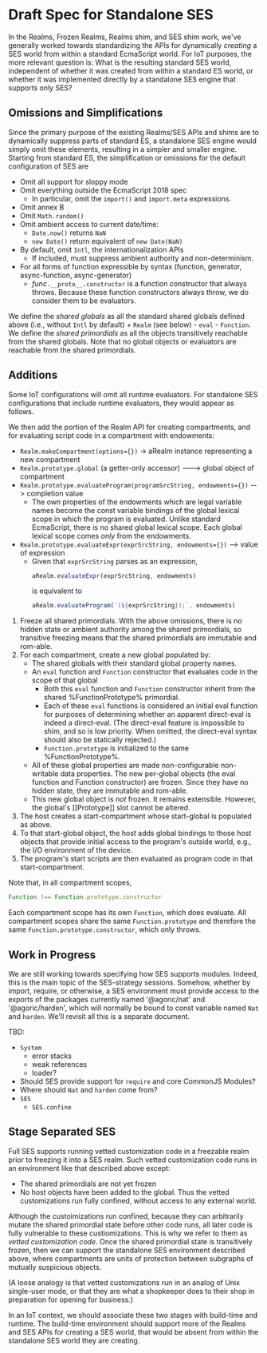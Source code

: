 # Draft Spec for Standalone SES

In the Realms, Frozen Realms, Realms shim, and SES shim work, we've generally worked towards standardizing 
the APIs for dynamically *creating* a SES world from within a standard EcmaScript world. For IoT purposes, 
the more relevant question is: What is the resulting standard SES world, independent of whether it was created from 
within a standard ES world, or whether it was implemented directly by a standalone SES engine that supports only SES?


## Omissions and Simplifications

Since the primary purpose of the existing Realms/SES APIs and shims are to dynamically suppress parts of standard ES, 
a standalone SES engine would simply omit these elements, resulting in a simpler and smaller engine. 
Starting from standard ES, the simplification or omissions for the default configuration of SES are
   * Omit all support for sloppy mode
   * Omit everything outside the EcmaScript 2018 spec
      * In particular, omit the `import()` and `import.meta` expressions.
   * Omit annex B
   * Omit `Math.random()`
   * Omit ambient access to current date/time:
      * `Date.now()` returns `NaN`
      * `new Date()` return equivalent of `new Date(NaN)`
   * By default, omit `Intl`, the internationalization APIs
      * If included, must suppress ambient authority and non-determinism.
   * For all forms of function expressible by syntax (function, generator, async-function, async-generator)
      * *func*`.__proto__.constructor` is a function constructor that always throws. Because these function 
        constructors always throw, we do consider them to be evaluators.

We define the *shared globals* as all the standard shared globals defined above
(i.e., without `Intl` by default) + `Realm` (see below) - `eval` - `Function`. We define the 
*shared primordials* as all the objects transitively reachable from the shared 
globals. Note that no global objects or evaluators are reachable from the shared primordials.


## Additions

Some IoT configurations will omit all runtime evaluators. For standalone SES configurations that 
include runtime evaluators, they would appear as follows.

We then add the portion of the Realm API for creating compartments, and for evaluating script code 
in a compartment with endowments:
   * `Realm.makeCompartment(options={})` -> aRealm instance representing a new compartment
   * `Realm.prototype.global` (a getter-only accessor) ---> global object of compartment
   * `Realm.prototype.evaluateProgram(programSrcString, endowments={})` --> completion value
      * The own properties of the endowments which are legal variable names become the const variable 
        bindings of the global lexical scope in which the program is evaluated. Unlike standard 
        EcmaScript, there is no shared global lexical scope. Each global lexical scope comes *only* 
        from the endowments.
   * `Realm.prototype.evaluateExpr(exprSrcString, endowments={})` --> value of expression
      * Given that `exprSrcString` parses as an expression,
          ```js
          aRealm.evaluateExpr(exprSrcString, endowments)
          ```
        is equivalent to 
          ```js
          aRealm.evaluateProgram(`(${exprSrcString});`, endowments)
          ```

   1. Freeze all shared primordials. With the above omissions, there is no hidden 
     state or ambient authority among the shared primordials, so transitive freezing means that the shared 
     primordials are immutable and rom-able.
   1. For each compartment, create a new global populated by:
      * The shared globals with their standard global property names.
      * An `eval` function and `Function` constructor that evaluates code in the scope of that global
         * Both this `eval` function and `Function` constructor inherit from the shared 
           %FunctionPrototype% primordial.
         * Each of these `eval` functions is considered an initial eval function for 
           purposes of determining whether an apparent direct-eval is indeed a direct-eval. 
           (The direct-eval feature is impossible to shim, and so is low priority. 
           When omitted, the direct-eval syntax should also be statically rejected.)
         * `Function.prototype` is initialized to the same %FunctionPrototype%.
      * All of these global properties are made non-configurable non-writable data properties. 
        The new per-global objects (the eval function and Function constructor) are frozen. 
        Since they have no hidden state, they are immutable and rom-able.
      * This new global object is *not* frozen. It remains extensible. However, 
        the global's [[Prototype]] slot cannot be altered.
   1. The host creates a start-compartment whose start-global is populated as above. 
   1. To that start-global object, the host adds global bindings to those host objects 
      that provide initial access to the program's outside world, e.g., the I/O environment 
      of the device.
   1. The program's start scripts are then evaluated as program code in that start-compartment.
   
Note that, in all compartment scopes, 

```js
Function !== Function.prototype.constructor
```

Each compartment scope has its own `Function`, which does evaluate. All compartment scopes share the 
same `Function.prototype` and therefore the same `Function.prototype.constructor`, which only throws.


## Work in Progress

We are still working towards specifying how SES supports modules. Indeed, this is the main 
topic of the SES-strategy sessions. Somehow, whether by import, require, or otherwise, a SES 
environment must provide access to the exports of the packages currently named 
'@agoric/nat' and '@agoric/harden', which will normally be bound to const variable 
named `Nat` and `harden`. We'll revisit all this is a separate document.

TBD:
   * `System`
      * error stacks
      * weak references
      * loader?
   * Should SES provide support for `require` and core CommonJS Modules?
   * Where should `Nat` and `harden` come from?
   * `SES`
      * `SES.confine`
 

## Stage Separated SES

Full SES supports running vetted customization code in a freezable realm prior to freezing it into a SES realm. 
Such vetted customization code runs in an environment like that described above except:
   * The shared primordials are not yet frozen
   * No host objects have been added to the global. Thus the vetted customizations run fully confined, 
     without access to any external world.

Although the custoimizations run confined, because they can arbitrarily mutate the shared primordial state 
before other code runs, all later code is fully vulnerable to these custiomizations. This is why we
refer to them as *vetted customization code*. Once the shared primordial state is transitively frozen,
then we can support the standalone SES environment described above, where compartments are units of
protection between subgraphs of mutually suspicious objects.

(A loose analogy is that vetted customizations run in an analog of Unix single-user mode, 
or that they are what a shopkeeper does to their shop in preparation for opening for business.)

In an IoT context, we should associate these two stages with build-time and runtime. The build-time 
environment should support more of the Realms and SES APIs for creating a SES world, that would be
absent from within the standalone SES world they are creating.
